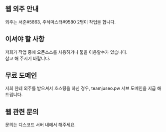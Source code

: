 ## 웹 외주 안내  
외주는 서준#5863, 주식마스터#9580 2명이 작업을 합니다.  
  
## 이셔야 할 사항
저희가 작업 중에 오픈소스를 사용하거나 툴을 이용할수가 있습니다.  
참고 해 주시기 바랍니다.

## 무료 도메인  
저희 한테 외주를 받으셔서 호스팅을 하신 경우, teamjuseo.pw 서브 도메인을 지급 해 드립니다. 

## 웹 관련 문의  
문의는 디스코드 서버 내에서 해주세요.
